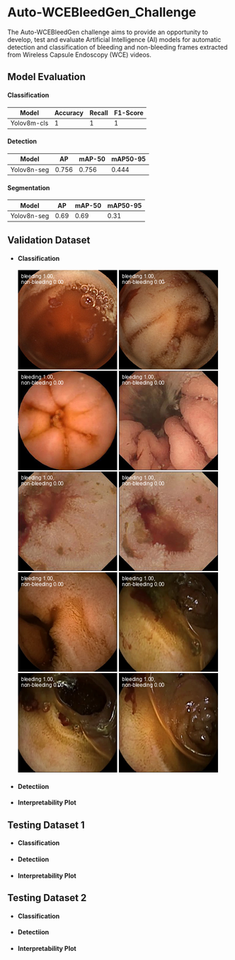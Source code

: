# Auto-WCEBleedGen_Challenge

The Auto-WCEBleedGen challenge aims to provide an opportunity to develop, test and evaluate Artificial Intelligence (AI) models for automatic detection and classification of bleeding and non-bleeding frames extracted from Wireless Capsule Endoscopy (WCE) videos.

## Model Evaluation

#### Classification
| Model | Accuracy | Recall | F1-Score |
|----------|--------|----------|-------|
| Yolov8m-cls |    1     |   1    |     1    |

#### Detection
| Model | AP | mAP-50 | mAP50-95 |
|-------|----|--------|-------|
| Yolov8n-seg | 0.756  | 0.756 | 0.444 |

#### Segmentation
| Model | AP | mAP-50 | mAP50-95 |
|-------|----|--------|-------|
| Yolov8n-seg | 0.69  | 0.69 | 0.31 |

## Validation Dataset

- #### Classification
  <img src="Best Images/Validation/Classification/img- (30).png" alt="Alt text" style="display: inline-block; margin: 0 auto; max-width: 224px">
  <img src="Best Images/Validation/Classification/img- (61).png" alt="Alt text" style="display: inline-block; margin: 0 auto; max-width: 224px">
  <img src="Best Images/Validation/Classification/img- (162).png" alt="Alt text" style="display: inline-block; margin: 0 auto; max-width: 224px">
  <img src="Best Images/Validation/Classification/img- (228).png" alt="Alt text" style="display: inline-block; margin: 0 auto; max-width: 224px">
  <img src="Best Images/Validation/Classification/img- (635).png" alt="Alt text" style="display: inline-block; margin: 0 auto; max-width: 224px">
  <img src="Best Images/Validation/Classification/img- (649).png" alt="Alt text" style="display: inline-block; margin: 0 auto; max-width: 224px">
  <img src="Best Images/Validation/Classification/img- (990).png" alt="Alt text" style="display: inline-block; margin: 0 auto; max-width: 224px">
  <img src="Best Images/Validation/Classification/img- (1042).png" alt="Alt text" style="display: inline-block; margin: 0 auto; max-width: 224px">
  <img src="Best Images/Validation/Classification/img- (1122).png" alt="Alt text" style="display: inline-block; margin: 0 auto; max-width: 224px">
  <img src="Best Images/Validation/Classification/img- (1213).png" alt="Alt text" style="display: inline-block; margin: 0 auto; max-width: 224px">
- #### Detectiion
- #### Interpretability Plot

## Testing Dataset 1

- #### Classification
- #### Detectiion
- #### Interpretability Plot

## Testing Dataset 2

- #### Classification
- #### Detectiion
- #### Interpretability Plot
